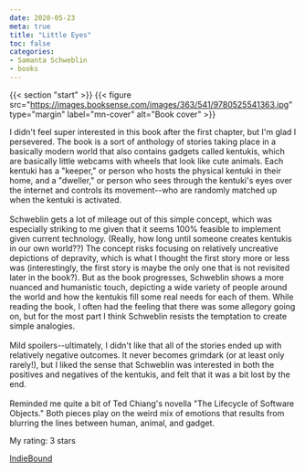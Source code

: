 ```yaml
---
date: 2020-05-23
meta: true
title: "Little Eyes"
toc: false
categories:
- Samanta Schweblin
- books
---
```


{{< section "start" >}}
{{< figure src="https://images.booksense.com/images/363/541/9780525541363.jpg" type="margin" label="mn-cover" alt="Book cover" >}}

I didn't feel super interested in this book after the first chapter, but I'm glad I persevered. The book is a sort of anthology of stories taking place in a basically modern world that also contains gadgets called kentukis, which are basically little webcams with wheels that look like cute animals. Each kentuki has a "keeper," or person who hosts the physical kentuki in their home, and a "dweller," or person who sees through the kentuki's eyes over the internet and controls its movement--who are randomly matched up when the kentuki is activated.<br /><br />Schweblin gets a lot of mileage out of this simple concept, which was especially striking to me given that it seems 100% feasible to implement given current technology. (Really, how long until someone creates kentukis in our own world??) The concept risks focusing on relatively uncreative depictions of depravity, which is what I thought the first story more or less was (interestingly, the first story is maybe the only one that is not revisited later in the book?). But as the book progresses, Schweblin shows a more nuanced and humanistic touch, depicting a wide variety of people around the world and how the kentukis fill some real needs for each of them. While reading the book, I often had the feeling that there was some allegory going on, but for the most part I think Schweblin resists the temptation to create simple analogies. <br /><br />Mild spoilers--ultimately, I didn't like that all of the stories ended up with relatively negative outcomes. It never becomes grimdark (or at least only rarely!), but I liked the sense that Schweblin was interested in both the positives and negatives of the kentukis, and felt that it was a bit lost by the end.<br /><br />Reminded me quite a bit of Ted Chiang's novella "The Lifecycle of Software Objects." Both pieces play on the weird mix of emotions that results from blurring the lines between human, animal, and gadget.

My rating: 3 stars  

[IndieBound](https://www.indiebound.org/book/9780525541363)
